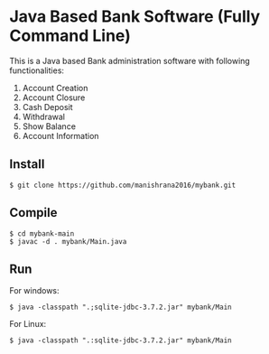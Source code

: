 # Java Based Bank Software (Fully Command Line)
This is a Java based Bank administration software with following functionalities:
1. Account Creation
2. Account Closure
3. Cash Deposit
4. Withdrawal
5. Show Balance
6. Account Information

## Install
```
$ git clone https://github.com/manishrana2016/mybank.git
```

## Compile
```
$ cd mybank-main
$ javac -d . mybank/Main.java
```

## Run
For windows:
```
$ java -classpath ".;sqlite-jdbc-3.7.2.jar" mybank/Main
```

For Linux:
```
$ java -classpath ".:sqlite-jdbc-3.7.2.jar" mybank/Main
```
